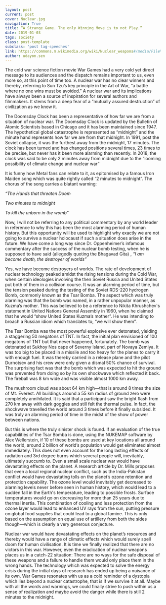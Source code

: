 ```yaml
---
layout: post
current: post
cover: Nuclear.jpg
navigation: True
title: “A Strange Game. The only Winning Move is to not Play.”
date: 2019-01-03
tags: society
class: post-template
subclass: 'post tag-speeches'
link: https://commons.m.wikimedia.org/wiki/Nuclear_weapons#/media/File%3ACastle_Romeo.jpg
author: udayon.sen
---
```

The cold war science fiction movie War Games had a very cold yet direct message to its audiences and the dispatch remains important to us, even more so, at this point of time too. A nuclear war has no clear winners and thereby, referring to Sun Tzu’s key principle in the Art of War, “a battle where no one wins must be avoided.” A nuclear war and its implications have always been a source of inspiration for several authors and filmmakers. It stems from a deep fear of a “mutually assured destruction” of civilization as we know it.

The Doomsday Clock has been a representative of how far we are from a situation of nuclear war. The Doomsday Clock is updated by the Bulletin of Atomic Scientists based in Chicago and it has been maintained since 1947. The hypothetical global catastrophe is represented as “midnight” and the minute hand represents how far we are from that midnight. In 1991, post the Soviet collapse, it was the furthest away from the midnight, 17 minutes. The clock has been turned and has changed positions several times, 23 times to be precise, but never has it been more alarming than recently. In 2018, the clock was said to be only 2 minutes away from midnight due to the “looming possibility of climate change and nuclear war”

It is funny how Metal fans can relate to it, as epitomised by a famous Iron Maiden song which was quite rightly called “2 minutes to midnight”. The chorus of the song carries a blatant warning:

*“The Hands that threaten Doom*

*Two minutes to midnight*

*To kill the unborn in the womb”*

Now, I will not be referring to any political commentary by any world leader in reference to why this has been the most alarming period of human history. But this opportunity will be used to highlight why exactly we are not going to survive a nuclear holocaust if such a situation does arise in the future. We have come a long way since Dr. Oppenheimer’s infamous commentary after the success of the nuclear bomb testing, when he is supposed to have said (allegedly quoting the Bhagavad Gita) , *“I am become death, the destroyer of worlds”*

Yes, we have become destroyers of worlds. The rate of development of nuclear technology peaked amidst the rising tensions during the Cold War, when certain ideologies involving the then Soviet Russia and United States put both of them in a collision course. It was an alarming period of time, but the tension peaked during the testing of the Soviet RDS-220 hydrogen Bomb, commonly known as the Tsar Bomba. The aspect which was truly alarming was that the bomb was named, in a rather unpopular manner, as Kuzma’s mother. This was believed to be a reference to Nikita Khrushchev's statement in United Nations General Assembly in 1960, when he claimed that he would “show United States Kuzma’s mother”. He was intending to broach a Russian idiom which translates to, “we will show them”.

The Tsar Bomba was the most powerful explosive ever detonated, yielding a staggering 50 megatons of TNT. In fact, the initial plan envisioned of 100 megatons of TNT but that never happened, fortunately. The bomb was detonated at Sukhoy Nos cape of Severny Island, part of Novaya Zemlya. It was too big to be placed in a missile and too heavy for the planes to carry it with enough fuel. It was thereby carried in a release plane and the pilot Durnotsev and his crew were only given a dismal 50% chance of survival. The surprising fact was that the bomb which was expected to hit the ground was prevented from doing so by its own shockwave which reflected it back. The fireball was 8 km wide and was visible almost 1000 km away.

The mushroom cloud was about 64 km high—that is around 8 times the size of Mt. Everest. All buildings around a 55 km radius of ground zero were completely annihilated. It is said that a participant saw the bright flash from 270 km away with dark goggles and still felt the thermal pulse. In fact, the shockwave travelled the world around 3 times before it finally subsided. It was truly an alarming period of time in the midst of the show of power between nations.

But this is where the truly sinister shock is found. If an evaluation of the true capabilities of the Tsar Bomba is done, using the NUKEMAP software by Alex Wellerstein, if 10 of these bombs are used at key locations all around the world, around 2 billion of world’s population would get eliminated almost immediately. This does not even account for the long lasting effects of radiation and 3rd degree burns which several people will, inevitably, ultimately succumb to. Even a small scale nuclear war would have devastating effects on the planet. A research article by Dr. Mills proposes that even a local regional nuclear conflict, such as the India-Pakistan conflict would have devastating tolls on the planet’s ozone retention and protection capability. The ozone level would inevitably get decreased to alarming levels never before seen in human history, which would lead to a sudden fall in the Earth's temperature, leading to possible frosts. Surface temperatures would go on decreasing for more than 25 years due to thermal inertia. This combination of cooling and less protection from the ozone layer would lead to enhanced UV rays from the sun, putting pressure on global food supplies that could lead to a global famine. This is only based on the assumption on equal use of artillery from both the sides though—which is clearly a very generous conjecture.

Nuclear war would have devastating effects on the planet’s resources and thereby would have a range of climatic effects which would surely spell doom for human civilisation. It is time we finally realized that there are no victors in this war. However, even the eradication of nuclear weapons places us in a catch-22 situation: There are no ways for the safe disposal of these weapons and a failure to handle them would only place them in the wrong hands. The technology which was expected to solve the energy crisis during the initial days of research has ended up being a nuisance of its own. War Games resonates with us as a cold reminder of a dystopia which lies beyond a nuclear catastrophe, that is if we survive it at all. Maybe with all the words and warnings, we could finally strive to push within us a sense of realization and maybe avoid the danger while there is still 2 minutes to the midnight.
